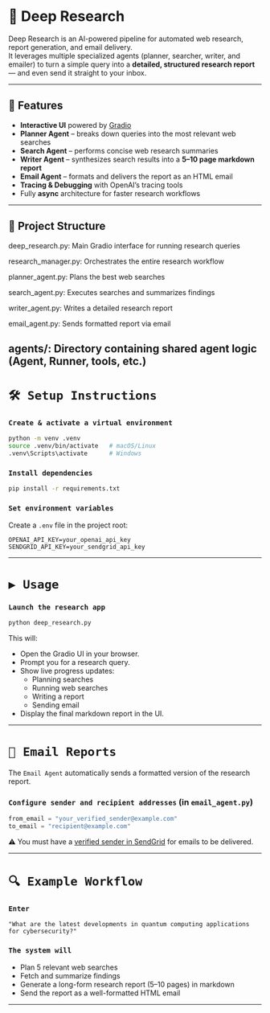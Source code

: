 # 🧠 Deep Research

Deep Research is an AI-powered pipeline for automated web research, report generation, and email delivery.  
It leverages multiple specialized agents (planner, searcher, writer, and emailer) to turn a simple query into a **detailed, structured research report** — and even send it straight to your inbox.

---

## 🚀 Features

- **Interactive UI** powered by [Gradio](https://gradio.app/)  
- **Planner Agent** – breaks down queries into the most relevant web searches  
- **Search Agent** – performs concise web research summaries  
- **Writer Agent** – synthesizes search results into a **5–10 page markdown report**  
- **Email Agent** – formats and delivers the report as an HTML email  
- **Tracing & Debugging** with OpenAI’s tracing tools  
- Fully **async** architecture for faster research workflows  

---

## 📂 Project Structure

deep_research.py: Main Gradio interface for running research queries



research_manager.py: Orchestrates the entire research workflow



planner_agent.py: Plans the best web searches



search_agent.py: Executes searches and summarizes findings



writer_agent.py: Writes a detailed research report



email_agent.py: Sends formatted report via email



agents/: Directory containing shared agent logic (Agent, Runner, tools, etc.)
---

# `🛠️ Setup Instructions`

### `Create & activate a virtual environment`
~~~bash
python -m venv .venv
source .venv/bin/activate   # macOS/Linux
.venv\Scripts\activate      # Windows
~~~

### `Install dependencies`
~~~bash
pip install -r requirements.txt
~~~

### `Set environment variables`
Create a `.env` file in the project root:
~~~env
OPENAI_API_KEY=your_openai_api_key
SENDGRID_API_KEY=your_sendgrid_api_key
~~~

---

# `▶️ Usage`

### `Launch the research app`
~~~bash
python deep_research.py
~~~

This will:
- Open the Gradio UI in your browser.
- Prompt you for a research query.
- Show live progress updates:
  - Planning searches
  - Running web searches
  - Writing a report
  - Sending email
- Display the final markdown report in the UI.

---

# `📧 Email Reports`

The `Email Agent` automatically sends a formatted version of the research report.

### `Configure sender and recipient addresses` (in `email_agent.py`)
~~~python
from_email = "your_verified_sender@example.com"
to_email = "recipient@example.com"
~~~

⚠️ You must have a [verified sender in SendGrid](https://docs.sendgrid.com/ui/sending-email/senders) for emails to be delivered.

---

# `🔍 Example Workflow`

### `Enter`
~~~text
"What are the latest developments in quantum computing applications for cybersecurity?"
~~~

### `The system will`
- Plan 5 relevant web searches
- Fetch and summarize findings
- Generate a long-form research report (5–10 pages) in markdown
- Send the report as a well-formatted HTML email

---

